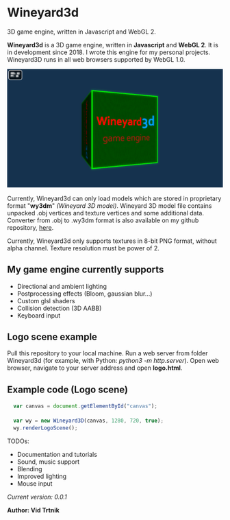 # Wineyard3d
3D game engine, written in Javascript and WebGL 2. 

<b>Wineyard3d</b> is a 3D game engine, written in <b>Javascript</b> and <b>WebGL 2</b>. 
It is in development since 2018. I wrote this engine for my personal projects.
Wineyard3D runs in all web browsers supported by WebGL 1.0.

![Alt text](/screenshots/wineyard3d_logo_scr.png?raw=true "Wineyard3d Logo Scene")

Currently, Wineyard3d can only load models which are stored in proprietary format "<b>wy3dm</b>" <i>(Wineyard 3D model)</i>. Wineyard 3D model file contains unpacked .obj vertices and texture vertices and some additional data. Converter from .obj to .wy3dm format is also available on my github repository, [here](https://github.com/vidtrtnik/c2wy3dm).

Currently, Wineyard3d only supports textures in 8-bit PNG format, without alpha channel. Texture resolution must be power of 2.

## My game engine currently supports
- Directional and ambient lighting
- Postprocessing effects (Bloom, gaussian blur...)
- Custom glsl shaders
- Collision detection (3D AABB)
- Keyboard input

## Logo scene example
Pull this repository to your local machine. Run a web server from folder Wineyard3d (for example, with Python: <i>python3 -m http.server</i>). Open web browser, navigate to your server address and open <b>logo.html</b>.

## Example code (Logo scene)
```javascript
  var canvas = document.getElementById("canvas");
  
  var wy = new Wineyard3D(canvas, 1280, 720, true);
  wy.renderLogoScene();
```


TODOs:
- Documentation and tutorials
- Sound, music support
- Blending
- Improved lighting
- Mouse input


<i>Current version: 0.0.1</i>

<b>Author: Vid Trtnik<b>
